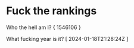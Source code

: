 # Fuck the rankings

Who the hell am I?
{ 1546106 }

What fucking year is it?
[ 2024-01-18T21:28:24Z ]
